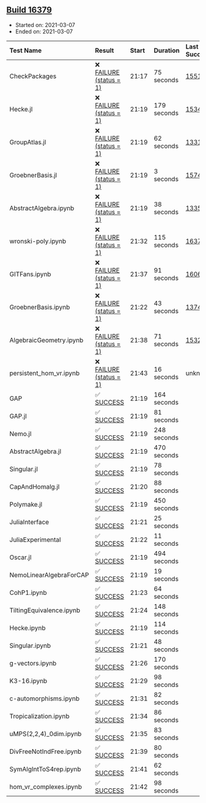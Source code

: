## [Build 16379](https://oscarci.mathematik.uni-kl.de/job/oscar/16379/)

* Started on: 2021-03-07
* Ended on: 2021-03-07

| Test Name    | Result | Start | Duration | Last Success | First Failure |
|:-------------|:-------|:------|:---------|:-------------|:--------------|
| CheckPackages | ❌ [FAILURE (status = 1)](https://oscarci.mathematik.uni-kl.de/job/oscar/16379/artifact/logs/build-16379/CheckPackages.log) | 21:17 | 75 seconds | [15514](https://oscarci.mathematik.uni-kl.de/job/oscar/15514/) | [15515](https://oscarci.mathematik.uni-kl.de/job/oscar/15515/) |
| Hecke.jl | ❌ [FAILURE (status = 1)](https://oscarci.mathematik.uni-kl.de/job/oscar/16379/artifact/logs/build-16379/Hecke.jl.log) | 21:19 | 179 seconds | [15344](https://oscarci.mathematik.uni-kl.de/job/oscar/15344/) | [15348](https://oscarci.mathematik.uni-kl.de/job/oscar/15348/) |
| GroupAtlas.jl | ❌ [FAILURE (status = 1)](https://oscarci.mathematik.uni-kl.de/job/oscar/16379/artifact/logs/build-16379/GroupAtlas.jl.log) | 21:19 | 62 seconds | [13311](https://oscarci.mathematik.uni-kl.de/job/oscar/13311/) | [13312](https://oscarci.mathematik.uni-kl.de/job/oscar/13312/) |
| GroebnerBasis.jl | ❌ [FAILURE (status = 1)](https://oscarci.mathematik.uni-kl.de/job/oscar/16379/artifact/logs/build-16379/GroebnerBasis.jl.log) | 21:19 | 3 seconds | [15745](https://oscarci.mathematik.uni-kl.de/job/oscar/15745/) | [15746](https://oscarci.mathematik.uni-kl.de/job/oscar/15746/) |
| AbstractAlgebra.ipynb | ❌ [FAILURE (status = 1)](https://oscarci.mathematik.uni-kl.de/job/oscar/16379/artifact/logs/build-16379/AbstractAlgebra.ipynb.log) | 21:19 | 38 seconds | [13355](https://oscarci.mathematik.uni-kl.de/job/oscar/13355/) | [13356](https://oscarci.mathematik.uni-kl.de/job/oscar/13356/) |
| wronski-poly.ipynb | ❌ [FAILURE (status = 1)](https://oscarci.mathematik.uni-kl.de/job/oscar/16379/artifact/logs/build-16379/wronski-poly.ipynb.log) | 21:32 | 115 seconds | [16370](https://oscarci.mathematik.uni-kl.de/job/oscar/16370/) | [16371](https://oscarci.mathematik.uni-kl.de/job/oscar/16371/) |
| GITFans.ipynb | ❌ [FAILURE (status = 1)](https://oscarci.mathematik.uni-kl.de/job/oscar/16379/artifact/logs/build-16379/GITFans.ipynb.log) | 21:37 | 91 seconds | [16068](https://oscarci.mathematik.uni-kl.de/job/oscar/16068/) | [16069](https://oscarci.mathematik.uni-kl.de/job/oscar/16069/) |
| GroebnerBasis.ipynb | ❌ [FAILURE (status = 1)](https://oscarci.mathematik.uni-kl.de/job/oscar/16379/artifact/logs/build-16379/GroebnerBasis.ipynb.log) | 21:22 | 43 seconds | [13748](https://oscarci.mathematik.uni-kl.de/job/oscar/13748/) | [13749](https://oscarci.mathematik.uni-kl.de/job/oscar/13749/) |
| AlgebraicGeometry.ipynb | ❌ [FAILURE (status = 1)](https://oscarci.mathematik.uni-kl.de/job/oscar/16379/artifact/logs/build-16379/AlgebraicGeometry.ipynb.log) | 21:38 | 71 seconds | [15322](https://oscarci.mathematik.uni-kl.de/job/oscar/15322/) | [15323](https://oscarci.mathematik.uni-kl.de/job/oscar/15323/) |
| persistent_hom_vr.ipynb | ❌ [FAILURE (status = 1)](https://oscarci.mathematik.uni-kl.de/job/oscar/16379/artifact/logs/build-16379/persistent_hom_vr.ipynb.log) | 21:43 | 16 seconds | unknown | unknown |
| GAP | ✅ [SUCCESS](https://oscarci.mathematik.uni-kl.de/job/oscar/16379/artifact/logs/build-16379/GAP.log) | 21:19 | 164 seconds |  |  |
| GAP.jl | ✅ [SUCCESS](https://oscarci.mathematik.uni-kl.de/job/oscar/16379/artifact/logs/build-16379/GAP.jl.log) | 21:19 | 81 seconds |  |  |
| Nemo.jl | ✅ [SUCCESS](https://oscarci.mathematik.uni-kl.de/job/oscar/16379/artifact/logs/build-16379/Nemo.jl.log) | 21:19 | 248 seconds |  |  |
| AbstractAlgebra.jl | ✅ [SUCCESS](https://oscarci.mathematik.uni-kl.de/job/oscar/16379/artifact/logs/build-16379/AbstractAlgebra.jl.log) | 21:19 | 470 seconds |  |  |
| Singular.jl | ✅ [SUCCESS](https://oscarci.mathematik.uni-kl.de/job/oscar/16379/artifact/logs/build-16379/Singular.jl.log) | 21:19 | 78 seconds |  |  |
| CapAndHomalg.jl | ✅ [SUCCESS](https://oscarci.mathematik.uni-kl.de/job/oscar/16379/artifact/logs/build-16379/CapAndHomalg.jl.log) | 21:20 | 88 seconds |  |  |
| Polymake.jl | ✅ [SUCCESS](https://oscarci.mathematik.uni-kl.de/job/oscar/16379/artifact/logs/build-16379/Polymake.jl.log) | 21:19 | 450 seconds |  |  |
| JuliaInterface | ✅ [SUCCESS](https://oscarci.mathematik.uni-kl.de/job/oscar/16379/artifact/logs/build-16379/JuliaInterface.log) | 21:21 | 25 seconds |  |  |
| JuliaExperimental | ✅ [SUCCESS](https://oscarci.mathematik.uni-kl.de/job/oscar/16379/artifact/logs/build-16379/JuliaExperimental.log) | 21:22 | 11 seconds |  |  |
| Oscar.jl | ✅ [SUCCESS](https://oscarci.mathematik.uni-kl.de/job/oscar/16379/artifact/logs/build-16379/Oscar.jl.log) | 21:19 | 494 seconds |  |  |
| NemoLinearAlgebraForCAP | ✅ [SUCCESS](https://oscarci.mathematik.uni-kl.de/job/oscar/16379/artifact/logs/build-16379/NemoLinearAlgebraForCAP.log) | 21:19 | 19 seconds |  |  |
| CohP1.ipynb | ✅ [SUCCESS](https://oscarci.mathematik.uni-kl.de/job/oscar/16379/artifact/logs/build-16379/CohP1.ipynb.log) | 21:23 | 64 seconds |  |  |
| TiltingEquivalence.ipynb | ✅ [SUCCESS](https://oscarci.mathematik.uni-kl.de/job/oscar/16379/artifact/logs/build-16379/TiltingEquivalence.ipynb.log) | 21:24 | 148 seconds |  |  |
| Hecke.ipynb | ✅ [SUCCESS](https://oscarci.mathematik.uni-kl.de/job/oscar/16379/artifact/logs/build-16379/Hecke.ipynb.log) | 21:19 | 114 seconds |  |  |
| Singular.ipynb | ✅ [SUCCESS](https://oscarci.mathematik.uni-kl.de/job/oscar/16379/artifact/logs/build-16379/Singular.ipynb.log) | 21:21 | 48 seconds |  |  |
| g-vectors.ipynb | ✅ [SUCCESS](https://oscarci.mathematik.uni-kl.de/job/oscar/16379/artifact/logs/build-16379/g-vectors.ipynb.log) | 21:26 | 170 seconds |  |  |
| K3-16.ipynb | ✅ [SUCCESS](https://oscarci.mathematik.uni-kl.de/job/oscar/16379/artifact/logs/build-16379/K3-16.ipynb.log) | 21:29 | 98 seconds |  |  |
| c-automorphisms.ipynb | ✅ [SUCCESS](https://oscarci.mathematik.uni-kl.de/job/oscar/16379/artifact/logs/build-16379/c-automorphisms.ipynb.log) | 21:31 | 82 seconds |  |  |
| Tropicalization.ipynb | ✅ [SUCCESS](https://oscarci.mathematik.uni-kl.de/job/oscar/16379/artifact/logs/build-16379/Tropicalization.ipynb.log) | 21:34 | 86 seconds |  |  |
| uMPS(2,2,4)_0dim.ipynb | ✅ [SUCCESS](https://oscarci.mathematik.uni-kl.de/job/oscar/16379/artifact/logs/build-16379/uMPS-2-2-4-_0dim.ipynb.log) | 21:35 | 83 seconds |  |  |
| DivFreeNotIndFree.ipynb | ✅ [SUCCESS](https://oscarci.mathematik.uni-kl.de/job/oscar/16379/artifact/logs/build-16379/DivFreeNotIndFree.ipynb.log) | 21:39 | 80 seconds |  |  |
| SymAlgIntToS4rep.ipynb | ✅ [SUCCESS](https://oscarci.mathematik.uni-kl.de/job/oscar/16379/artifact/logs/build-16379/SymAlgIntToS4rep.ipynb.log) | 21:41 | 62 seconds |  |  |
| hom_vr_complexes.ipynb | ✅ [SUCCESS](https://oscarci.mathematik.uni-kl.de/job/oscar/16379/artifact/logs/build-16379/hom_vr_complexes.ipynb.log) | 21:42 | 98 seconds |  |  |
